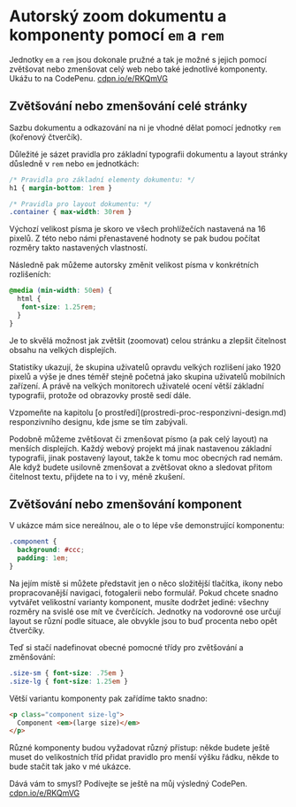 # Autorský zoom dokumentu a komponenty pomocí `em` a `rem`

Jednotky `em` a `rem` jsou dokonale pružné a tak je možné s jejich pomocí zvětšovat nebo zmenšovat celý web nebo také jednotlivé komponenty. Ukážu to na CodePenu. [cdpn.io/e/RKQmVG](http://codepen.io/machal/pen/RKQmVG?editors=1100#0)

## Zvětšování nebo zmenšování celé stránky

Sazbu dokumentu a odkazování na ni je vhodné dělat pomocí jednotky `rem` (kořenový čtverčík). 

Důležité je sázet pravidla pro základní typografii dokumentu a layout stránky důsledně v `rem` nebo `em` jednotkách:

```css
/* Pravidla pro základní elementy dokumentu: */
h1 { margin-bottom: 1rem }

/* Pravidla pro layout dokumentu: */
.container { max-width: 30rem }
```

Výchozí velikost písma je skoro ve všech prohlížečích nastavená na 16 pixelů. Z této nebo námi přenastavené hodnoty se pak budou počítat rozměry takto nastavených vlastností.

Následně pak můžeme autorsky změnit velikost písma v konkrétních rozlišeních:

```css
@media (min-width: 50em) {
  html {
   font-size: 1.25rem;
  }  
}
```

Je to skvělá možnost jak zvětšit (zoomovat) celou stránku a zlepšit čitelnost obsahu na velkých displejích. 

Statistiky ukazují, že skupina uživatelů opravdu velkých rozlišení jako 1920 pixelů a výše je dnes téměř stejně početná jako skupina uživatelů mobilních zařízení. A právě na velkých monitorech uživatelé ocení větší základní typografii, protože od obrazovky prostě sedí dále.

<div class="ebook-only" markdown="1">
Vzpomeňte na kapitolu [o prostředí](prostredi-proc-responzivni-design.md) responzivního designu, kde jsme se tím zabývali.
</div>

Podobně můžeme zvětšovat či zmenšovat písmo (a pak celý layout) na menších displejích. Každý webový projekt má jinak nastavenou základní typografii, jinak postavený layout, takže k tomu moc obecných rad nemám. Ale když budete usilovně zmenšovat a zvětšovat okno a sledovat přitom čitelnost textu, přijdete na to i vy, méně zkušení.

## Zvětšování nebo zmenšování komponent

V ukázce mám sice nereálnou, ale o to lépe vše demonstrující komponentu:

```css
.component {
  background: #ccc;
  padding: 1em;
}
```

Na jejím místě si můžete představit jen o něco složitější tlačítka, ikony nebo propracovanější navigaci, fotogalerii nebo formulář. Pokud chcete snadno vytvářet velikostní varianty komponent, musíte dodržet jediné: všechny rozměry na svislé ose mít ve čverčících. Jednotky na vodorovné ose určují layout se různí podle situace, ale obvykle jsou to buď procenta nebo opět čtverčíky.

Teď si stačí nadefinovat obecné pomocné třídy pro zvětšování a změnšování:

```css
.size-sm { font-size: .75em }
.size-lg { font-size: 1.25em }
```
Větší variantu komponenty pak zařídíme takto snadno:

```html
<p class="component size-lg">
  Component <em>(large size)</em>
</p>
```

Různé komponenty budou vyžadovat různý přístup: někde budete ještě muset do velikostních tříd přidat pravidlo pro menší výšku řádku, někde to bude stačit tak jako v mé ukázce.

Dává vám to smysl? Podívejte se ještě na můj výsledný CodePen. [cdpn.io/e/RKQmVG](http://codepen.io/machal/pen/RKQmVG?editors=1100#0)

